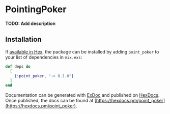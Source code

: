 # PointingPoker

**TODO: Add description**

## Installation

If [available in Hex](https://hex.pm/docs/publish), the package can be installed
by adding `point_poker` to your list of dependencies in `mix.exs`:

```elixir
def deps do
  [
    {:point_poker, "~> 0.1.0"}
  ]
end
```

Documentation can be generated with [ExDoc](https://github.com/elixir-lang/ex_doc)
and published on [HexDocs](https://hexdocs.pm). Once published, the docs can
be found at [https://hexdocs.pm/point_poker](https://hexdocs.pm/point_poker).

